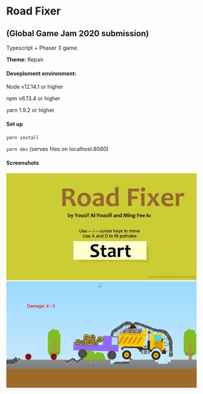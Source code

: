 # Road Fixer 
## (Global Game Jam 2020 submission)

Typescript + Phaser 3 game.

**Theme:** Repair.

#### Deveploment environment: 
Node v12.14.1 or higher

npm v6.13.4 or higher

yarn 1.9.2 or higher


#### Set up
`yarn install`

`yarn dev` (serves files on localhost:8080)

#### Screenshots
<img src="/screenshot1.jpg?raw=true">
<img src="/screenshot2.jpg?raw=true">

